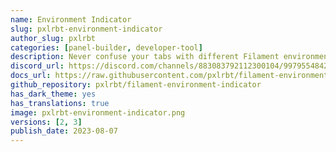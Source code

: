 ```yaml
---
name: Environment Indicator
slug: pxlrbt-environment-indicator
author_slug: pxlrbt
categories: [panel-builder, developer-tool]
description: Never confuse your tabs with different Filament environments again.
discord_url: https://discord.com/channels/883083792112300104/997955484223021157
docs_url: https://raw.githubusercontent.com/pxlrbt/filament-environment-indicator/main/readme.md
github_repository: pxlrbt/filament-environment-indicator
has_dark_theme: yes
has_translations: true
image: pxlrbt-environment-indicator.png
versions: [2, 3]
publish_date: 2023-08-07
---
```

